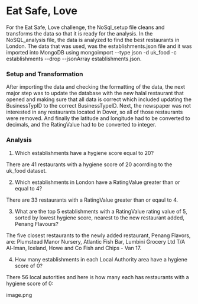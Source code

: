 # Eat Safe, Love

For the Eat Safe, Love challenge, the NoSql_setup file cleans and transforms the data so that it is ready for the analysis. In the NoSQL_analysis file, the data is analyzed to find the best restaurants in London. The data that was used, was the establishments.json file and it was imported into MongoDB using mongoimport --type json -d uk_food -c establishments --drop --jsonArray establishments.json. 

### Setup and Transformation

After importing the data and checking the formatting of the data, the next major step was to update the database with the new halal restaurant that opened and making sure that all data is correct which included updating the BusinessTypID to the correct BusinessTypeID. Next, the newspaper was not interested in any restaurants located in Dover, so all of those restaurants were removed. And finally the latitude and longitude had to be converted to decimals, and the RatingValue had to be converted to integer.

### Analysis

1. Which establishments have a hygiene score equal to 20?

There are 41 restaurants with a hygiene score of 20 acorrding to the uk_food dataset. 

2. Which establishments in London have a RatingValue greater than or equal to 4?

There are 33 restaurants with a RatingValue greater than or eqaul to 4. 

3. What are the top 5 establishments with a RatingValue rating value of 5, sorted by lowest hygiene score, nearest to the new restaurant added, Penang Flavours?

The five closest restaurants to the newly added restaurant, Penang Flavors, are: Plumstead Manor Nursery, Atlantic Fish Bar, Lumbini Grocery Ltd T/A Al-Iman, Iceland, 	Howe and Co Fish and Chips - Van 17.

4. How many establishments in each Local Authority area have a hygiene score of 0?

There 56 local autorities and here is how many each has restaurants with a hygiene score of 0:

image.png

